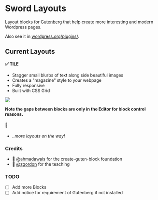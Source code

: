 # Sword Layouts

Layout blocks for [Gutenberg](https://wordpress.org/plugins/gutenberg/) that help create more interesting and modern Wordpress pages.

Also see it in [wordpress.org/plugins/](https://wordpress.org/plugins/sword-layouts/).

## Current Layouts

#### ✅ TILE

* Stagger small blurbs of text along side beautiful images
* Creates a "magazine" style to your webpage
* Fully responsive
* Built with CSS Grid

![](https://raw.githubusercontent.com/davidsword/sword-layouts/master/screenshot-6.gif)

__Note the gaps between blocks are only in the Editor for block control reasons.__

#### 🚧

* _..more layouts on the way!_

### Credits

 - 🙏 [@ahmadawais](https://github.com/ahmadawais/create-guten-block) for the create-guten-block foundation
 - 🙏 [@zgordon](https://gutenberg.courses/development/) for the teaching


### TODO

- [ ] Add more Blocks
- [ ] Add notice for requirement of Gutenberg if not installed
